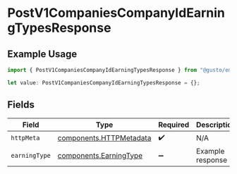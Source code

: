 # PostV1CompaniesCompanyIdEarningTypesResponse

## Example Usage

```typescript
import { PostV1CompaniesCompanyIdEarningTypesResponse } from "@gusto/embedded-api/models/operations/postv1companiescompanyidearningtypes.js";

let value: PostV1CompaniesCompanyIdEarningTypesResponse = {};
```

## Fields

| Field                                                              | Type                                                               | Required                                                           | Description                                                        |
| ------------------------------------------------------------------ | ------------------------------------------------------------------ | ------------------------------------------------------------------ | ------------------------------------------------------------------ |
| `httpMeta`                                                         | [components.HTTPMetadata](../../models/components/httpmetadata.md) | :heavy_check_mark:                                                 | N/A                                                                |
| `earningType`                                                      | [components.EarningType](../../models/components/earningtype.md)   | :heavy_minus_sign:                                                 | Example response                                                   |